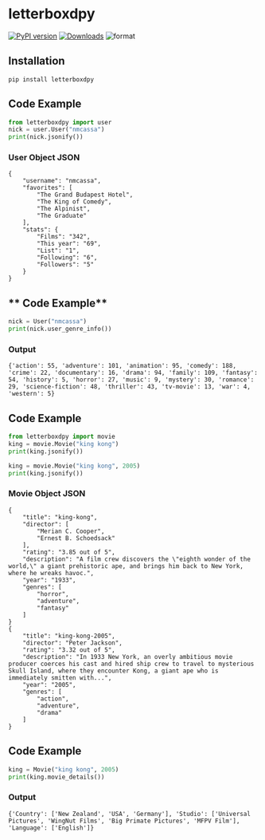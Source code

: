 # letterboxdpy

[![PyPI version](https://badge.fury.io/py/letterboxdpy.svg)](https://badge.fury.io/py/letterboxdpy)
[![Downloads](https://pepy.tech/badge/letterboxdpy)](https://pepy.tech/project/letterboxdpy)
![format](https://img.shields.io/pypi/format/letterboxdpy)

## Installation

```
pip install letterboxdpy
```

## **Code Example**

```python
from letterboxdpy import user
nick = user.User("nmcassa")
print(nick.jsonify())
```

### **User Object JSON**

```
{
    "username": "nmcassa",
    "favorites": [
        "The Grand Budapest Hotel",
        "The King of Comedy",
        "The Alpinist",
        "The Graduate"
    ],
    "stats": {
        "Films": "342",
        "This year": "69",
        "List": "1",
        "Following": "6",
        "Followers": "5"
    }
}
```

## ** Code Example**

```python
nick = User("nmcassa")
print(nick.user_genre_info())
```

### Output

```
{'action': 55, 'adventure': 101, 'animation': 95, 'comedy': 188, 'crime': 22, 'documentary': 16, 'drama': 94, 'family': 109, 'fantasy': 54, 'history': 5, 'horror': 27, 'music': 9, 'mystery': 30, 'romance': 29, 'science-fiction': 48, 'thriller': 43, 'tv-movie': 13, 'war': 4, 'western': 5}
```

## **Code Example**

```python
from letterboxdpy import movie
king = movie.Movie("king kong")
print(king.jsonify())

king = movie.Movie("king kong", 2005)
print(king.jsonify())
```

### **Movie Object JSON**

```
{
    "title": "king-kong",
    "director": [
        "Merian C. Cooper",
        "Ernest B. Schoedsack"
    ],
    "rating": "3.85 out of 5",
    "description": "A film crew discovers the \"eighth wonder of the world,\" a giant prehistoric ape, and brings him back to New York, where he wreaks havoc.",
    "year": "1933",
    "genres": [
        "horror",
        "adventure",
        "fantasy"
    ]
}
{
    "title": "king-kong-2005",
    "director": "Peter Jackson",
    "rating": "3.32 out of 5",
    "description": "In 1933 New York, an overly ambitious movie producer coerces his cast and hired ship crew to travel to mysterious Skull Island, where they encounter Kong, a giant ape who is immediately smitten with...",
    "year": "2005",
    "genres": [
        "action",
        "adventure",
        "drama"
    ]
}
```

## **Code Example**

```python
king = Movie("king kong", 2005)
print(king.movie_details())
```

### **Output**

```
{'Country': ['New Zealand', 'USA', 'Germany'], 'Studio': ['Universal Pictures', 'WingNut Films', 'Big Primate Pictures', 'MFPV Film'], 'Language': ['English']}
```